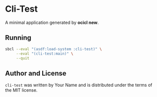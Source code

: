 # Cli-Test

A minimal application generated by **ocicl new**.

## Running

```sh
sbcl --eval "(asdf:load-system :cli-test)" \
     --eval "(cli-test:main)" \
     --quit
```

## Author and License

`cli-test` was written by Your Name and is distributed
under the terms of the MIT license.
